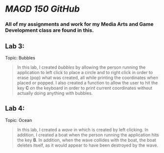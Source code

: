# ***MAGD 150 GitHub***
### All of my assignments and work for my Media Arts and Game Development class are found in this.
## Lab 3:
Topic: Bubbles
>In this lab, I created *bubbles* by allowing the person running the application to left click to place a circle and to right click in order to erase (pop) what was created, all while printing the coordinates when placed or popped. I also created a function to allow the user to hit the key **C** on the keyboard in order to print current coordinates without actually doing anything with bubbles.
## Lab 4:
Topic: Ocean
>In this lab, I created a *wave* in which is created by left clicking. In addition, I created a boat when the person running the application hits the key **B**. In addition, when the wave collides with the boat, the boat deletes itself, as it would appear to have been destroyed by the wave.
